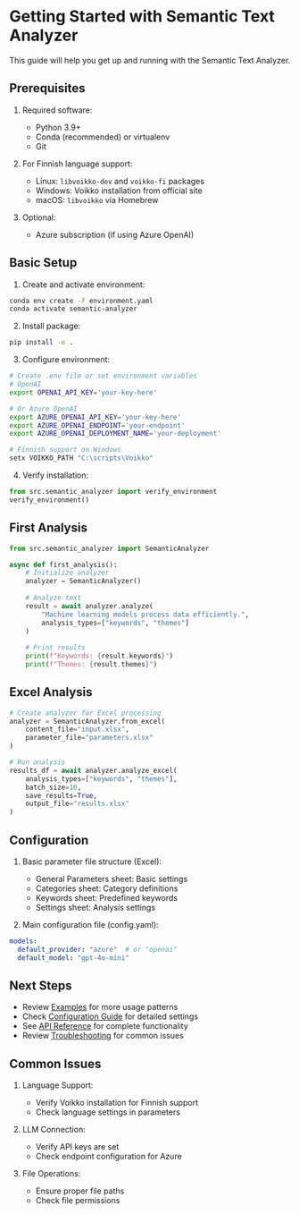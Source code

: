 # Getting Started with Semantic Text Analyzer

This guide will help you get up and running with the Semantic Text Analyzer.

## Prerequisites

1. Required software:
   - Python 3.9+
   - Conda (recommended) or virtualenv
   - Git

2. For Finnish language support:
   - Linux: `libvoikko-dev` and `voikko-fi` packages
   - Windows: Voikko installation from official site
   - macOS: `libvoikko` via Homebrew

3. Optional:
   - Azure subscription (if using Azure OpenAI)

## Basic Setup

1. Create and activate environment:
```bash
conda env create -f environment.yaml
conda activate semantic-analyzer
```

2. Install package:
```bash
pip install -e .
```

3. Configure environment:
```bash
# Create .env file or set environment variables
# OpenAI
export OPENAI_API_KEY='your-key-here'

# Or Azure OpenAI
export AZURE_OPENAI_API_KEY='your-key-here'
export AZURE_OPENAI_ENDPOINT='your-endpoint'
export AZURE_OPENAI_DEPLOYMENT_NAME='your-deployment'

# Finnish support on Windows
setx VOIKKO_PATH "C:\scripts\Voikko"
```

4. Verify installation:
```python
from src.semantic_analyzer import verify_environment
verify_environment()
```

## First Analysis

```python
from src.semantic_analyzer import SemanticAnalyzer

async def first_analysis():
    # Initialize analyzer
    analyzer = SemanticAnalyzer()
    
    # Analyze text
    result = await analyzer.analyze(
        "Machine learning models process data efficiently.",
        analysis_types=["keywords", "themes"]
    )
    
    # Print results
    print(f"Keywords: {result.keywords}")
    print(f"Themes: {result.themes}")
```

## Excel Analysis

```python
# Create analyzer for Excel processing
analyzer = SemanticAnalyzer.from_excel(
    content_file="input.xlsx",
    parameter_file="parameters.xlsx"
)

# Run analysis
results_df = await analyzer.analyze_excel(
    analysis_types=["keywords", "themes"],
    batch_size=10,
    save_results=True,
    output_file="results.xlsx"
)
```

## Configuration

1. Basic parameter file structure (Excel):
   - General Parameters sheet: Basic settings
   - Categories sheet: Category definitions
   - Keywords sheet: Predefined keywords
   - Settings sheet: Analysis settings

2. Main configuration file (config.yaml):
```yaml
models:
  default_provider: "azure"  # or "openai"
  default_model: "gpt-4o-mini"
```

## Next Steps

- Review [Examples](EXAMPLES.md) for more usage patterns
- Check [Configuration Guide](CONFIGURATION_GUIDE.md) for detailed settings
- See [API Reference](API_REFERENCE.md) for complete functionality
- Review [Troubleshooting](TROUBLESHOOTING.md) for common issues

## Common Issues

1. Language Support:
   - Verify Voikko installation for Finnish support
   - Check language settings in parameters

2. LLM Connection:
   - Verify API keys are set
   - Check endpoint configuration for Azure

3. File Operations:
   - Ensure proper file paths
   - Check file permissions